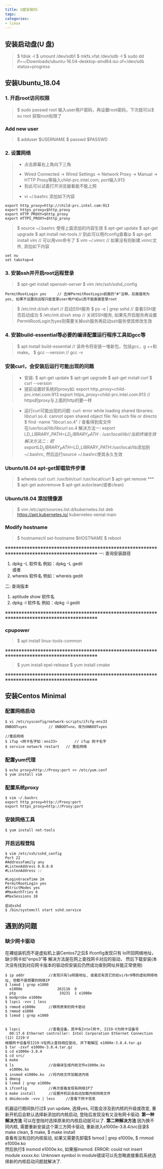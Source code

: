 ```yaml
---
title: U盘安装OS
tags: 
categories:
- linux
---
```


## **安装启动盘(U 盘)**
> $ fdisk -l
> $ umount /dev/sdb1
> $ mkfs.vfat /dev/sdb -I
> $ sudo dd if=~/Downloads/ubuntu-16.04-desktop-amd64.iso of=/dev/sdb status=progress

## **安装Ubuntu_18.04**
### 1. 开启root访问权限
> $ sudo passwd root
> 输入user用户密码，再设置root密码，下次就可以$ su root 获取root权限了

### Add new user
> $ adduser $USERNAME
> $ passwd $PASSWD

### 2. 设置网络
> * 点击屏幕右上角向下三角
>  + Wired Connected -> Wired Settings -> Network Proxy -> Manual -> HTTP Proxy等输入child-prc.intel.com, port输入913
>  + 到此可以试着打开浏览器看能不能上网
> * vi ~/.bashrc 添加如下内容

	export http_proxy=http://child-prc.intel.com:913
	export https_proxy=$http_proxy
	export HTTP_PROXY=$http_proxy
	export HTTPS_PROXY=$http_proxy

> $ source ~/.bashrc 使得上面添加的内容生效
> $ apt-get update
> $ apt-get upgrade
> $ apt install net-tools		// 到此可以用ifconfig查看ip
> $ apt-get install vim		// 可以用vim命令了
> $ vim ~/.vimrc	// 如果没有则新建.vimrc文件, 添加如下内容
```
set nu
set tabstop=4
```

### 3. 安装ssh并开启root远程登录
> $ apt-get install openssh-server
> $ vim /etc/ssh/sshd_config

	PermitRootLogin yes		// 去掉PermitRootLogin前面的"#"注释，后面值改为yes, 如果不设置则远程只能登录user用户如ai而不能直接登录root

> $ /etc/init.d/ssh start		// 启动SSH服务
> $ ps -e | grep sshd			// 查看SSH是否启动成功
> $ /etc/init.d/ssh stop		// 关闭SSH服务, 如果先开启服务再设置PermitRootLogin为yes则需要关掉ssh服务再启动ssh服务使其修改生效

### 4. 安装build-essential等必要的编译配置运行程序工具如gcc等
> $ apt install build-essential	// 该命令将安装一堆新包，包括gcc，g ++和make。
> $ gcc --version		// gcc -v

### 安装curl，会安装后运行可能出现的问题
> * 安装:
>    $ apt-get update
>    $ apt-get upgrade
>    $ apt-get install curl
>    $ curl --version
> * 提前设置好系统的proxy如:
>    export http_proxy=child-prc.intel.com:913
>    export https_proxy=child-prc.intel.com:913 // https的proxy与上面的http的要一样

> * 运行curl可能出现的问题:
>	curl: error while loading shared libraries: libcurl.so.4: cannot open shared object file: No such file or directo
>   $ find -name "libcurl.so.4" /
>   查看得到库文件在/usr/local/lib/libcurl.so.4
>   解决方法一: export LD_LIBRARY_PATH=$LD_LIBRARY_PATH:/usr/local/lib	//当前终端生效
>   解决方法二: 把export LD_LIBRARY_PATH=$LD_LIBRARY_PATH:/usr/local/lib添加到 ~/.bashrc, 然后运行source ~/.bashrc使其永久生效

### Ubuntu18.04 apt-get卸载软件步骤
> $ whereis curl
>   curl: /usr/bin/curl /usr/local/curl
> $ apt-get remove ***
> $ apt-get autoremove
> $ apt-get autoclean(或者clean)

### Ubuntu18.04 添加镜像源
> $ vim /etc/apt/sources.list.d/kubernetes.list
>   deb https://apt.kubernetes.io/ kubernetes-xenial main

### Modify hostname
> $ hostnamectl set-hostname $HOSTNAME
> $ reboot

※※※※※※※※※※※※※※※※※※※※※※※※※※※※※※※※※※※※※※※※※※※※※※※※※※※※※※※※※※※※※※※※※※※※※※※※※※※※※※※※※※※※※※※※※※
一: 查询安装路径
1. dpkg -L 软件名
例如：dpkg -L gedit  
或者
2. whereis 软件名
例如：whereis gedit

二: 查询版本
1. aptitude show 软件名
2. dpkg -l 软件名
例如：dpkg -l gedit 

※※※※※※※※※※※※※※※※※※※※※※※※※※※※※※※※※※※※※※※※※※※※※※※※※※※※※※※※※※※※※※※※※※※※※※※※※※※※※※※※※※※※※※※※※※

### cpupower
> $ apt install linux-tools-common

※※※※※※※※※※※※※※※※※※※※※※※※※※※※※※※※※※※※※※※※※※※※※※※※※※※※※※※※※※※※※※※※※※※※※※※※※※※※※※※※※※※※※※※※※※
> $ yum install epel-release
> $ yum install cmake


※※※※※※※※※※※※※※※※※※※※※※※※※※※※※※※※※※※※※※※※※※※※※※※※※※※※※※※※※※※※※※※※※※※※※※※※※※※※※※※※※※※※※※※※※※

## 安装Centos Minimal

### 配置网络启动

	$ vi /etc/sysconfig/network-scripts/ifcfg-ens33
	ONBOOT=yes			// ONBOOT=no，改为ONBOOT=yes
	
	//重启网络
	$ ifup <网卡名字如：ens33>		// ifup 网卡名字
	$ service network restart	// 重启网络

### 配置yum代理

	$ echo proxy=http://Proxy:port >> /etc/yum.conf
	$ yum install vim
### 配置系统proxy

	$ vim ~/.bashrc
	export http_proxy=http://Proxy:port
	export https_proxy=http://Proxy:port

### 安装网络工具

	$ yum install net-tools
### 开启远程登陆

	$ vim /etc/ssh/sshd_config
	Port 22
	#AddressFamily any
	#ListenAddress 0.0.0.0
	#ListenAddress ::
	
	#LoginGraceTime 2m
	PermitRootLogin yes
	#StrictModes yes
	#MaxAuthTries 6
	#MaxSessions 10

	启动sshd
	$ /bin/systemctl start sshd.service

## **遇到的问题**
### **缺少网卡驱动**
在裸组装机而不是虚拟机上装Centos7之后$ ifconfig发现只有 lo环回网络地址，缺少网卡如"enps3"等
解决方法是在网上查找网卡对应的驱动， 然后下载安装(本次没有找到对应网卡版本的驱动但安装后仍然成功查到网址并能正常使用)

	$ ip addr			//发现只有lo网路地址, 或者还有其它的如virbr0等的虚拟网络地址, 但都不是想要的网络IP
	$ lsmod | grep e1000
	  e1000e                263116  0
	  ptp                    19231  1 e1000e
	$ modprobe e1000e
	$ lspci -vvv | less
	$ rmmod e1000e		//移除原来的网卡驱动
	$ rmmod e1000
	$ lsmod | grep e1000
	
	
	$ lspci				//查看设备，其中有Intel网卡, I219-V为网卡设备号
	  00:1f.6 Ethernet controller: Intel Corporation Ethernet Connection (12) I219-V
	根据网卡设备号I219-V在网上查找相应驱动, 并下载解压 e1000e-3.8.4.tar.gz
	$ tar -zxvf e1000e-3.8.4.tar.gz
	$ cd e1000e-3.8.4
	$ cd src/
	$ make
	$ ls				//会编译生成内核文件e1000e.ko
	  e1000e.ko
	$ insmod e1000e.ko	//将内核文件加载进内核
	$ dmesg
	$ lsmod | grep e1000e
	$ ifconfig			//再次查看发现有网络IP了
	$ make install		//设置开机后会自动加载内核网络文件
	$ dmidecode -vvv | less		//查看下网卡信息
机器运行期间执行过$ yun update, 选择yes, 可能会涉及到内核的升级或改变, 重新开机后会默认选择新添加的内核启动, 登陆后发现没有又没有网卡驱动.
**第一种解决方法**
可以在登陆时选择原来的内核启动就可以了.
**第二种解决方法**
因为换不同内核, 需要重新安装这个第三方网卡驱动, 重新进入e1000e-3.8.4/src目录$ make clean, $ make, $ make install  
查看有没有旧的内核驱动, 如果又需要先卸载$ lsmod | grep e1000e, $ rmmod e1000e.ko  
然后执行$ insmod e1000e.ko, 如果报insmod: ERROR: could not insert module xxxxx.ko: Unknown symbol in module错误可以先忽略直接重启系统选择新的内核启动问题就解决了.  



